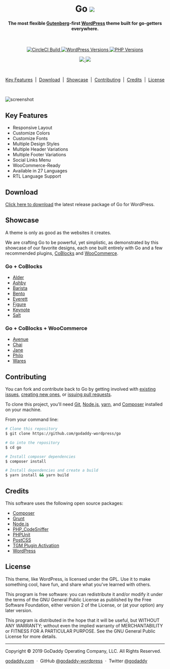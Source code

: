 <h1 align="center">Go <a href="https://github.com/godaddy-wordpress/go/releases/latest/"><img src="https://img.shields.io/static/v1?goVersion=&message=v1.6.2&label=&color=999&style=flat-square"></a></h1>

<h4 align="center">The most flexible <a href="https://github.com/wordpress/gutenberg" target="_blank">Gutenberg</a>-first <a href="https://wordpress.org" target="_blank">WordPress</a> theme built for go-getters everywhere.</h4>

<br>

<p align="center">
	<a href="https://circleci.com/gh/godaddy-wordpress/go/tree/master" target="_blank">
		<img src="https://img.shields.io/circleci/build/github/godaddy-wordpress/go/master?label=&logo=circleci&style=flat-square" alt="CircleCI Build">
	</a>
	<a href="https://wordpress.org/" target="_blank">
		<img src="https://img.shields.io/static/v1?label=&message=5.0+-+6.0&color=blue&style=flat-square&logo=wordpress&logoColor=white" alt="WordPress Versions">
	</a>
	<a href="https://www.php.net/" target="_blank">
		<img src="https://img.shields.io/static/v1?label=&message=5.6+-+8.0&color=777bb4&style=flat-square&logo=php&logoColor=white" alt="PHP Versions">
	</a>
</p>
<p align="center">
	<a href="https://codeclimate.com/github/godaddy-wordpress/go/maintainability">
		<img src="https://api.codeclimate.com/v1/badges/f5688f0e960e67996dd6/maintainability" />
	</a>
	<a href="https://codeclimate.com/github/godaddy-wordpress/go/test_coverage">
		<img src="https://api.codeclimate.com/v1/badges/f5688f0e960e67996dd6/test_coverage" />
	</a>
</p>
<br>

<p align="center">
	<a href="#key-features">Key Features</a>
	&nbsp;|&nbsp;
	<a href="#download">Download</a>
	&nbsp;|&nbsp;
	<a href="#showcase">Showcase</a>
	&nbsp;|&nbsp;
	<a href="#contributing">Contributing</a>
	&nbsp;|&nbsp;
	<a href="#credits">Credits</a>
	&nbsp;|&nbsp;
	<a href="#license">License</a>
</p>

<br>

![screenshot](https://raw.githubusercontent.com/godaddy-wordpress/go/master/.github/showcase.gif)

## Key Features

* Responsive Layout
* Customize Colors
* Customize Fonts
* Multiple Design Styles
* Multiple Header Variations
* Multiple Footer Variations
* Social Links Menu
* WooCommerce-Ready
* Available in 27 Languages
* RTL Language Support

## Download

[Click here to download](https://github.com/godaddy-wordpress/go/releases/latest/download/go.zip) the latest release package of Go for WordPress.

## Showcase

A theme is only as good as the websites it creates.

We are crafting Go to be powerful, yet simplistic, as demonstrated by this showcase of our favorite designs, each one built entirely with Go and a few recommended plugins, [CoBlocks](https://wordpress.org/plugins/coblocks/) and [WooCommerce](https://wordpress.org/plugins/woocommerce/).

### Go + CoBlocks

* [Alder](https://wpnux.godaddy.com/v2/?template=alder)
* [Ashby](https://wpnux.godaddy.com/v2/?template=ashby)
* [Barista](https://wpnux.godaddy.com/v2/?template=barista)
* [Bento](https://wpnux.godaddy.com/v2/?template=bento)
* [Everett](https://wpnux.godaddy.com/v2/?template=everett)
* [Figure](https://wpnux.godaddy.com/v2/?template=figure)
* [Keynote](https://wpnux.godaddy.com/v2/?template=keynote)
* [Salt](https://wpnux.godaddy.com/v2/?template=salt)

### Go + CoBlocks + WooCommerce

* [Avenue](https://wpnux.godaddy.com/v2/?template=avenue)
* [Chai](https://wpnux.godaddy.com/v2/?template=chai)
* [Jane](https://wpnux.godaddy.com/v2/?template=jane)
* [Philo](https://wpnux.godaddy.com/v2/?template=philo)
* [Wares](https://wpnux.godaddy.com/v2/?template=wares)

## Contributing

You can fork and contribute back to Go by getting involved with [existing issues](https://github.com/godaddy-wordpress/go/issues), [creating new ones](https://github.com/godaddy-wordpress/go/issues/new/choose), or [issuing pull requests](https://github.com/godaddy-wordpress/go/compare).

To clone this project, you'll need [Git](https://git-scm.com), [Node.js](https://nodejs.org/en/download/), [yarn](https://yarnpkg.com/), and [Composer](https://getcomposer.org) installed on your machine.

From your command line:

```bash
# Clone this repository
$ git clone https://github.com/godaddy-wordpress/go

# Go into the repository
$ cd go

# Install composer dependencies
$ composer install

# Install dependencies and create a build
$ yarn install && yarn build
```

## Credits

This software uses the following open source packages:

- [Composer](https://getcomposer.org/)
- [Grunt](https://gruntjs.com/)
- [Node.js](https://nodejs.org/)
- [PHP_CodeSniffer](https://github.com/squizlabs/PHP_CodeSniffer)
- [PHPUnit](https://phpunit.de/)
- [PostCSS](https://postcss.org/)
- [TGM Plugin Activation](http://tgmpluginactivation.com/)
- [WordPress](https://wordpress.org/)

## License

This theme, like WordPress, is licensed under the GPL. Use it to make something cool, have fun, and share what you've learned with others.

This program is free software: you can redistribute it and/or modify it under the terms of the GNU General Public License as published by the Free Software Foundation, either version 2 of the License, or (at your option) any later version.

This program is distributed in the hope that it will be useful, but WITHOUT ANY WARRANTY; without even the implied warranty of MERCHANTABILITY or FITNESS FOR A PARTICULAR PURPOSE. See the GNU General Public License for more details.

---

Copyright © 2019 GoDaddy Operating Company, LLC. All Rights Reserved.

[godaddy.com](https://www.godaddy.com) &nbsp;&middot;&nbsp;
GitHub [@godaddy-wordpress](https://github.com/godaddy-wordpress) &nbsp;&middot;&nbsp;
Twitter [@godaddy](https://twitter.com/godaddy)
